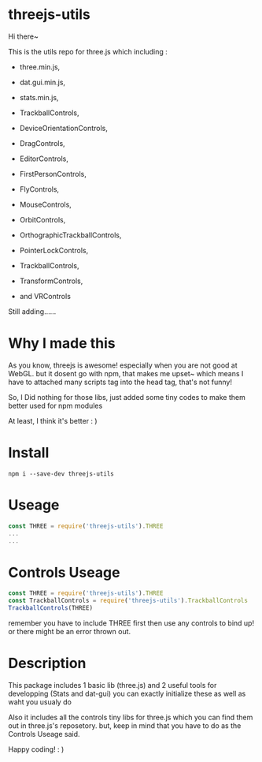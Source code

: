 # threejs-utils
Hi there~

This is the utils repo for three.js which including :

- three.min.js,

- dat.gui.min.js,

- stats.min.js,

- TrackballControls,

- DeviceOrientationControls,

- DragControls,

- EditorControls,

- FirstPersonControls,

- FlyControls,

- MouseControls,

- OrbitControls,

- OrthographicTrackballControls,

- PointerLockControls,

- TrackballControls,

- TransformControls,

- and VRControls

Still adding......

# Why I made this

As you know, threejs is awesome! especially when you are not good at WebGL. but it dosent go with npm, that makes me upset~ which means I have to attached many scripts tag into the head tag, that's not funny!

So, I Did nothing for those libs, just added some tiny codes to make them better used for npm modules

At least, I think it's better : )

# Install

```
npm i --save-dev threejs-utils
```

# Useage

```javascript
const THREE = require('threejs-utils').THREE
...
...
```

# Controls Useage

```javascript
const THREE = require('threejs-utils').THREE
const TrackballControls = require('threejs-utils').TrackballControls
TrackballControls(THREE)
```

remember you have to include THREE first then use any controls to bind up! or there might be an error thrown out.

# Description

This package includes 1 basic lib (three.js) and 2 useful tools for developping (Stats and dat-gui) you can exactly initialize these as well as waht you usualy do 

Also it includes all the controls tiny libs for three.js which you can find them out in three.js's reposetory. but, keep in mind that you have to do as the Controls Useage said.

Happy coding! : )




